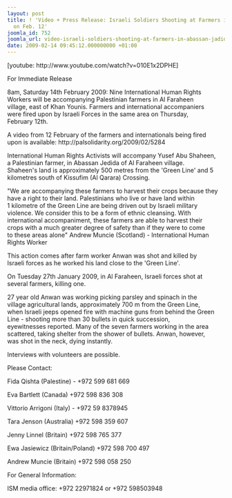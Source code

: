 ```yaml
---
layout: post
title: ! 'Video + Press Release: Israeli Soldiers Shooting at Farmers in Abassan Jadida
  on Feb. 12'
joomla_id: 752
joomla_url: video-israeli-soldiers-shooting-at-farmers-in-abassan-jadida-on-feb-12
date: 2009-02-14 09:45:12.000000000 +01:00
---
```

<p>[youtube: http://www.youtube.com/watch?v=010E1x2DPHE]</p>

For Immediate Release
<p>8am, Saturday 14th February 2009: Nine International Human Rights<br />Workers will be accompanying Palestinian farmers in Al Faraheen<br />village, east of Khan Younis. Farmers and international accompaniers<br />were fired upon by Israeli Forces in the same area on Thursday,<br />February 12th.</p>
<p>A video from 12 February of the farmers and internationals being fired<br />upon is available: http://palsolidarity.org/2009/02/5284</p>
<p>International Human Rights Activists will accompany Yusef Abu Shaheen,<br />a Palestinian farmer, in Abassan Jedida of Al Faraheen village.<br />Shaheen's land is approximately 500 metres from the 'Green Line' and 5<br />kilometres south of Kissufim (Al Qarara) Crossing.</p>
<p>"We are accompanying these farmers to harvest their crops because they<br />have a right to their land. Palestinians who live or have land within<br />1 kilometre of the Green Line are being driven out by Israeli military<br />violence. We consider this to be a form of ethnic cleansing. With<br />international accompaniment, these farmers are able to harvest their<br />crops with a much greater degree of safety than if they were to come<br />to these areas alone" Andrew Muncie (Scotland) - International Human<br />Rights Worker</p>
<p>This action comes after farm worker Anwan was shot and killed by<br />Israeli forces as he worked his land close to the 'Green Line'.</p>
<p>On Tuesday 27th January 2009, in Al Faraheen, Israeli forces shot at<br />several farmers, killing one.</p>
<p>27 year old Anwan was working picking parsley and spinach in the<br />village agricultural lands, approximately 700 m from the Green Line,<br />when Israeli jeeps opened fire with machine guns from behind the Green<br />Line - shooting more than 30 bullets in quick succession,<br />eyewitnesses reported. Many of the seven farmers working in the area<br />scattered, taking shelter from the shower of bullets. Anwan, however,<br />was shot in the neck, dying instantly.</p>
<p>Interviews with volunteers are possible.</p>
<p>Please Contact:</p>
<p>Fida Qishta (Palestine) - +972 599 681 669</p>
<p>Eva Bartlett (Canada) +972 598 836 308</p>
<p>Vittorio Arrigoni (Italy) - +972 59 8378945</p>
<p>Tara Jenson (Australia) +972 598 359 607</p>
<p>Jenny Linnel (Britain) +972 598 765 377</p>
<p>Ewa Jasiewicz (Britain/Poland) +972 598 700 497</p>
<p>Andrew Muncie (Britain) +972 598 058 250</p>
<p>For General Information:</p>
<p>ISM media office: +972 22971824 or +972 598503948</p>
